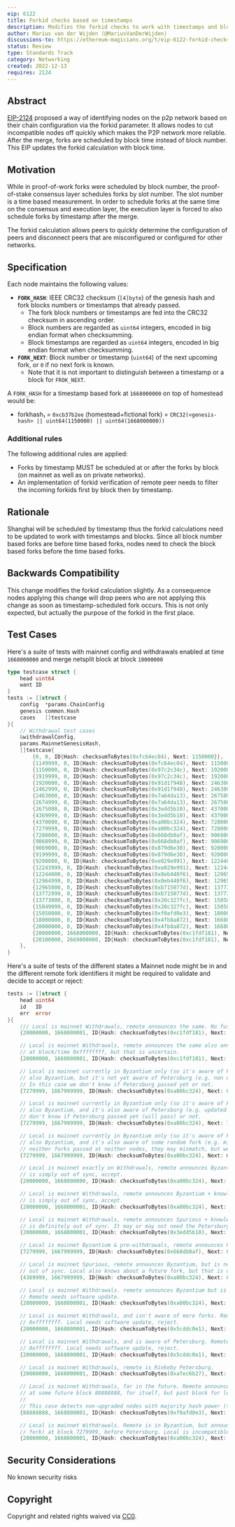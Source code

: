 ```yaml
---
eip: 6122
title: Forkid checks based on timestamps
description: Modifies the forkid checks to work with timestamps and block numbers
author: Marius van der Wijden (@MariusVanDerWijden)
discussions-to: https://ethereum-magicians.org/t/eip-6122-forkid-checks-based-on-timestamps/12130
status: Review
type: Standards Track
category: Networking
created: 2022-12-13
requires: 2124
---
```


## Abstract

[EIP-2124](./eip-2124.md) proposed a way of identifying nodes on the p2p network based on their chain configuration via the forkid parameter. 
It allows nodes to cut incompatible nodes off quickly which makes the P2P network more reliable.
After the merge, forks are scheduled by block time instead of block number. This EIP updates the forkid calculation with block time.

## Motivation

While in proof-of-work forks were scheduled by block number, the proof-of-stake consensus layer schedules forks by slot number. The slot number is a time based measurement. In order to schedule forks at the same time on the consensus and execution layer, the execution layer is forced to also schedule forks by timestamp after the merge.

The forkid calculation allows peers to quickly determine the configuration of peers and disconnect peers that are misconfigured or configured for other networks.

## Specification

Each node maintains the following values:

- **`FORK_HASH`**: IEEE CRC32 checksum (`[4]byte`) of the genesis hash and fork blocks numbers or timestamps that already passed.
  - The fork block numbers or timestamps are fed into the CRC32 checksum in ascending order.
  - Block numbers are regarded as `uint64` integers, encoded in big endian format when checksumming.
  - Block timestamps are regarded as `uint64` integers, encoded in big endian format when checksumming.
- **`FORK_NEXT`**: Block number or timestamp (`uint64`) of the next upcoming fork, or `0` if no next fork is known.
  - Note that it is not important to distinguish between a timestamp or a block for `FROK_NEXT`.

A `FORK_HASH` for a timestamp based fork at `1668000000` on top of homestead would be:

- forkhash₁ = `0xcb37b2ee` (homestead+fictional fork) = `CRC32(<genesis-hash> || uint64(1150000) || uint64(1668000000))`

### Additional rules

The following additional rules are applied:

- Forks by timestamp MUST be scheduled at or after the forks by block (on mainnet as well as on private networks).
- An implementation of forkid verification of remote peer needs to filter the incoming forkids first by block then by timestamp.

## Rationale

Shanghai will be scheduled by timestamp thus the forkid calculations need to be updated to work with timestamps and blocks.
Since all block number based forks are before time based forks, nodes need to check the block based forks before the time based forks.

## Backwards Compatibility

This change modifies the forkid calculation slightly. 
As a consequence nodes applying this change will drop peers who are not applying this change as soon as timestamp-scheduled fork occurs.
This is not only expected, but actually the purpose of the forkid in the first place.

## Test Cases

Here's a suite of tests with mainnet config and withdrawals enabled at time `1668000000` and merge netsplit block at block `18000000`

```go
type testcase struct {
	head uint64
	want ID
}
tests := []struct {
	config  *params.ChainConfig
	genesis common.Hash
	cases   []testcase
}{
	// Withdrawal test cases
	&withdrawalConfig,
	params.MainnetGenesisHash,
	[]testcase{
		{0, 0, ID{Hash: checksumToBytes(0xfc64ec04), Next: 1150000}},           // Unsynced
		{1149999, 0, ID{Hash: checksumToBytes(0xfc64ec04), Next: 1150000}},     // Last Frontier block
		{1150000, 0, ID{Hash: checksumToBytes(0x97c2c34c), Next: 1920000}},     // First Homestead block
		{1919999, 0, ID{Hash: checksumToBytes(0x97c2c34c), Next: 1920000}},     // Last Homestead block
		{1920000, 0, ID{Hash: checksumToBytes(0x91d1f948), Next: 2463000}},     // First DAO block
		{2462999, 0, ID{Hash: checksumToBytes(0x91d1f948), Next: 2463000}},     // Last DAO block
		{2463000, 0, ID{Hash: checksumToBytes(0x7a64da13), Next: 2675000}},     // First Tangerine block
		{2674999, 0, ID{Hash: checksumToBytes(0x7a64da13), Next: 2675000}},     // Last Tangerine block
		{2675000, 0, ID{Hash: checksumToBytes(0x3edd5b10), Next: 4370000}},     // First Spurious block
		{4369999, 0, ID{Hash: checksumToBytes(0x3edd5b10), Next: 4370000}},     // Last Spurious block
		{4370000, 0, ID{Hash: checksumToBytes(0xa00bc324), Next: 7280000}},     // First Byzantium block
		{7279999, 0, ID{Hash: checksumToBytes(0xa00bc324), Next: 7280000}},     // Last Byzantium block
		{7280000, 0, ID{Hash: checksumToBytes(0x668db0af), Next: 9069000}},     // First and last Constantinople, first Petersburg block
		{9068999, 0, ID{Hash: checksumToBytes(0x668db0af), Next: 9069000}},     // Last Petersburg block
		{9069000, 0, ID{Hash: checksumToBytes(0x879d6e30), Next: 9200000}},     // First Istanbul and first Muir Glacier block
		{9199999, 0, ID{Hash: checksumToBytes(0x879d6e30), Next: 9200000}},     // Last Istanbul and first Muir Glacier block
		{9200000, 0, ID{Hash: checksumToBytes(0xe029e991), Next: 12244000}},    // First Muir Glacier block
		{12243999, 0, ID{Hash: checksumToBytes(0xe029e991), Next: 12244000}},   // Last Muir Glacier block
		{12244000, 0, ID{Hash: checksumToBytes(0x0eb440f6), Next: 12965000}},   // First Berlin block
		{12964999, 0, ID{Hash: checksumToBytes(0x0eb440f6), Next: 12965000}},   // Last Berlin block
		{12965000, 0, ID{Hash: checksumToBytes(0xb715077d), Next: 13773000}},   // First London block
		{13772999, 0, ID{Hash: checksumToBytes(0xb715077d), Next: 13773000}},   // Last London block
		{13773000, 0, ID{Hash: checksumToBytes(0x20c327fc), Next: 15050000}},   // First Arrow Glacier block
		{15049999, 0, ID{Hash: checksumToBytes(0x20c327fc), Next: 15050000}},   // Last Arrow Glacier block
		{15050000, 0, ID{Hash: checksumToBytes(0xf0afd0e3), Next: 18000000}},   // First Gray Glacier block
		{18000000, 0, ID{Hash: checksumToBytes(0x4fb8a872), Next: 1668000000}}, // First Merge Start block
		{20000000, 0, ID{Hash: checksumToBytes(0x4fb8a872), Next: 1668000000}}, // Last Merge Start block
		{20000000, 1668000000, ID{Hash: checksumToBytes(0xc1fdf181), Next: 0}}, // First Shanghai block
		{20100000, 2669000000, ID{Hash: checksumToBytes(0xc1fdf181), Next: 0}}, // Future Shanghai block
	},
}
```

 Here's a suite of tests of the different states a Mainnet node might be in and the different remote fork identifiers it might be required to validate and decide to accept or reject:

```go
tests := []struct {
	head uint64
	id   ID
	err  error
}{
	/// Local is mainnet Withdrawals, remote announces the same. No future fork is announced.
	{20000000, 1668000001, ID{Hash: checksumToBytes(0xc1fdf181), Next: 0}, nil},

	// Local is mainnet Withdrawals, remote announces the same also announces a next fork
	// at block/time 0xffffffff, but that is uncertain.
	{20000000, 1668000001, ID{Hash: checksumToBytes(0xc1fdf181), Next: math.MaxUint64}, nil},

	// Local is mainnet currently in Byzantium only (so it's aware of Petersburg & Withdrawals), remote announces
	// also Byzantium, but it's not yet aware of Petersburg (e.g. non updated node before the fork).
	// In this case we don't know if Petersburg passed yet or not.
	{7279999, 1667999999, ID{Hash: checksumToBytes(0xa00bc324), Next: 0}, nil},

	// Local is mainnet currently in Byzantium only (so it's aware of Petersburg & Withdrawals), remote announces
	// also Byzantium, and it's also aware of Petersburg (e.g. updated node before the fork). We
	// don't know if Petersburg passed yet (will pass) or not.
	{7279999, 1667999999, ID{Hash: checksumToBytes(0xa00bc324), Next: 7280000}, nil},

	// Local is mainnet currently in Byzantium only (so it's aware of Petersburg & Withdrawals), remote announces
	// also Byzantium, and it's also aware of some random fork (e.g. misconfigured Petersburg). As
	// neither forks passed at neither nodes, they may mismatch, but we still connect for now.
	{7279999, 1667999999, ID{Hash: checksumToBytes(0xa00bc324), Next: math.MaxUint64}, nil},

	// Local is mainnet exactly on Withdrawals, remote announces Byzantium + knowledge about Petersburg. Remote
	// is simply out of sync, accept.
	{20000000, 1668000000, ID{Hash: checksumToBytes(0xa00bc324), Next: 7280000}, nil},

	// Local is mainnet Withdrawals, remote announces Byzantium + knowledge about Petersburg. Remote
	// is simply out of sync, accept.
	{20000000, 1668000001, ID{Hash: checksumToBytes(0xa00bc324), Next: 7280000}, nil},

	// Local is mainnet Withdrawals, remote announces Spurious + knowledge about Byzantium. Remote
	// is definitely out of sync. It may or may not need the Petersburg update, we don't know yet.
	{20000000, 1668000001, ID{Hash: checksumToBytes(0x3edd5b10), Next: 4370000}, nil},

	// Local is mainnet Byzantium & pre-withdrawals, remote announces Petersburg. Local is out of sync, accept.
	{7279999, 1667999999, ID{Hash: checksumToBytes(0x668db0af), Next: 0}, nil},

	// Local is mainnet Spurious, remote announces Byzantium, but is not aware of Petersburg. Local
	// out of sync. Local also knows about a future fork, but that is uncertain yet.
	{4369999, 1667999999, ID{Hash: checksumToBytes(0xa00bc324), Next: 0}, nil},

	// Local is mainnet Withdrawals. remote announces Byzantium but is not aware of further forks.
	// Remote needs software update.
	{20000000, 1668000001, ID{Hash: checksumToBytes(0xa00bc324), Next: 0}, ErrRemoteStale},

	// Local is mainnet Withdrawals, and isn't aware of more forks. Remote announces Petersburg +
	// 0xffffffff. Local needs software update, reject.
	{20000000, 1668000001, ID{Hash: checksumToBytes(0x5cddc0e1), Next: 0}, ErrLocalIncompatibleOrStale},

	// Local is mainnet Withdrawals, and is aware of Petersburg. Remote announces Petersburg +
	// 0xffffffff. Local needs software update, reject.
	{20000000, 1668000001, ID{Hash: checksumToBytes(0x5cddc0e1), Next: 0}, ErrLocalIncompatibleOrStale},

	// Local is mainnet Withdrawals, remote is Rinkeby Petersburg.
	{20000000, 1668000001, ID{Hash: checksumToBytes(0xafec6b27), Next: 0}, ErrLocalIncompatibleOrStale},

	// Local is mainnet Withdrawals, far in the future. Remote announces Gopherium (non existing fork)
	// at some future block 88888888, for itself, but past block for local. Local is incompatible.
	//
	// This case detects non-upgraded nodes with majority hash power (typical Ropsten mess).
	{88888888, 1668000001, ID{Hash: checksumToBytes(0xf0afd0e3), Next: 88888888}, ErrRemoteStale},

	// Local is mainnet Withdrawals. Remote is in Byzantium, but announces Gopherium (non existing
	// fork) at block 7279999, before Petersburg. Local is incompatible.
	{20000000, 1668000001, ID{Hash: checksumToBytes(0xa00bc324), Next: 7279999}, ErrRemoteStale},
```

## Security Considerations 

No known security risks

## Copyright

Copyright and related rights waived via [CC0](../LICENSE.md).
